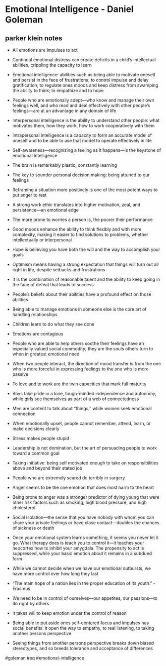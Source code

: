 # Emotional Intelligence - Daniel Goleman

## parker klein notes
-   All emotions are impulses to act
    
-   Continual emotional distress can create deficits in a child’s intellectual abilities, crippling the capacity to learn
    
-   Emotional intelligence: abilities such as being able to motivate oneself and persist in the face of frustrations; to control impulse and delay gratification; to regulate ones moods and keep distress from swamping the ability to think; to empathize and to hope
    
-   People who are emotionally adept—who know and manage their own feelings well, and who read and deal effectively with other people’s feelings—are at an advantage in any domain of life
    
-   Interpersonal intelligence is the ability to understand other people: what motivates them, how they work, how to work cooperatively with them
    
-   Intrapersonal intelligence is a capacity to form an accurate model of oneself and to be able to use that model to operate effectively in life
    
-   Self-awareness—recognizing a feeling as it happens—is the keystone of emotional intelligence
    
-   The brain is remarkably plastic, constantly learning
    
-   The key to sounder personal decision making: being attuned to our feelings
    
-   Reframing a situation more positively is one of the most potent ways to put anger to rest
    
-   A strong work ethic translates into higher motivation, zeal, and persistence—an emotional edge
    
-   The more prone to worries a person is, the poorer their performance
    
-   Good moods enhance the ability to think flexibly and with more complexity, making it easier to find solutions to problems, whether intellectually or interpersonal
    
-   Hope is believing you have both the will and the way to accomplish your goals
    
-   Optimism means having a strong expectation that things will turn out all right in life, despite setbacks and frustrations
    
-   It is the combination of reasonable talent and the ability to keep going in the face of defeat that leads to success
    
-   People’s beliefs about their abilities have a profound effect on those abilities
    
-   Being able to manage emotions in someone else is the core art of handling relationships
    
-   Children learn to do what they see done
    
-   Emotions are contagious
    
-   People who are able to help others soothe their feelings have an especially valued social commodity; they are the souls others turn to when in greatest emotional need
    
-   When two people interact, the direction of mood transfer is from the one who is more forceful in expressing feelings to the one who is more passive
    
-   To love and to work are the twin capacities that mark full maturity
    
-   Boys take pride in a lone, tough-minded independence and autonomy, while girls see themselves as part of a web of connectedness
    
-   Men are content to talk about “things,” while women seek emotional connection
    
-   When emotionally upset, people cannot remember, attend, learn, or make decisions clearly
    
-   Stress makes people stupid
    
-   Leadership is not domination, but the art of persuading people to work toward a common goal
    
-   Taking initiative: being self motivated enough to take on responsibilities above and beyond their stated job
    
-   People who are extremely scared do terribly in surgery
    
-   Anger seems to be the one emotion that does most harm to the heart
    
-   Being prone to anger was a stronger predictor of dying young that were other risk factors such as smoking, high blood pressure, and high cholesterol
    
-   Social isolation—the sense that you have nobody with whom you can share your private feelings or have close contact—doubles the chances of sickness or death
    
-   Once your emotional system learns something, it seems you never let it go. What therapy does is teach you to control it—it teaches your neocortex how to inhibit your amygdala. The propensity to act is suppressed, while your basic emotion about it remains in a subdued form
    
-   While we cannot decide when we have our emotional outbursts, we have more control over how long they last
    
-   “The main hope of a nation lies in the proper education of its youth.” - Erasmus
    
-   We need to be in control of ourselves—our appetites, our passions—to do right by others
    
-   It takes will to keep emotion under the control of reason
    
-   Being able to put aside ones self-centered focus and impulses has social benefits: it open the way to empathy, to real listening, to taking another persons perspective
    
-   Seeing things from another persons perspective breaks down biased stereotypes, and so breeds tolerance and acceptance of differences

#goleman
#eq
#emotional-intelligence
